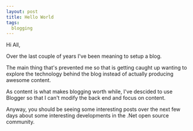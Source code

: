 ```yaml
---
layout: post
title: Hello World
tags:
  blogging
---
```


Hi All,

Over the last couple of years I've been meaning to setup a blog.

The main thing that's prevented me so that is getting caught up wanting to explore the technology behind the blog instead of actually producing awesome content.

As content is what makes blogging worth while, I've descided to use Blogger so that I can't modify the back end and focus on content.

Anyway, you should be seeing some interesting posts over the next few days about some interesting developments in the .Net open source community.